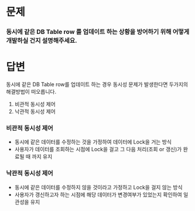 # 문제

### 동시에 같은 DB Table row 를 업데이트 하는 상황을 방어하기 위해 어떻게 개발하실 건지 설명해주세요.

# 답변


동시에 같은 DB Table row를 업데이트 하는 경우 동시성 문제가 발생한다면 두가지의 해결방법이 떠오릅니다.

1. 비관적 동시성 제어
2. 낙관적 동시성 제어


### 비관적 동시성 제어
- 동시에 같은 데이터를 수정하는 것을 가정하여 데이터에 Lock을 거는 방식
- 사용자가 데이터를 조회하는 시점에 Lock을 걸고 그 다음 처리(조회 or 갱신)가 완료될 때 까지 유지


### 낙관적 동시성 제어
- 동시에 같은 데이터를 수정하지 않을 것이라고 가정하고 Lock을 걸지 않는 방식
- 사용자가 갱신하고자 하는 시점에 해당 데이터가 변경여부가 있었는지 확인하여 일관성을 유지
